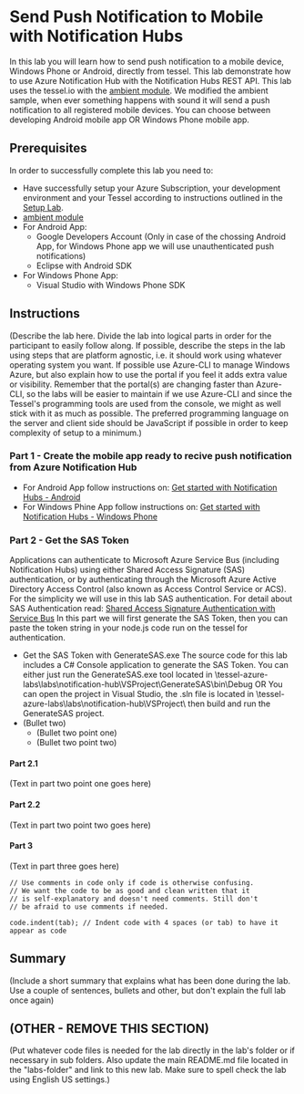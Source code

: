 Send Push Notification to Mobile with Notification Hubs
=============
In this lab you will learn how to send push notification to a mobile device, Windows Phone or Android, directly from tessel.
This lab demonstrate how to use Azure Notification Hub with the Notification Hubs REST API.
This lab uses the tessel.io with the <a href="http://start.tessel.io/modules/ambient">ambient module</a>. We modified the ambient sample, when ever something happens with sound it will send a push notification to all registered mobile devices.
You can choose between developing Android mobile app OR Windows Phone mobile app.

Prerequisites
-------------
In order to successfully complete this lab you need to:

* Have successfully setup your Azure Subscription, your development environment and your Tessel according to instructions outlined in the [Setup Lab](../_setup).
* <a href="http://start.tessel.io/modules/ambient">ambient module</a>
* For Android App:
	* Google Developers Account (Only in case of the chossing Android App, for Windows Phone app we will use 		unauthenticated push notifications)
	* Eclipse with Android SDK
* For Windows Phone App:
	* Visual Studio with Windows Phone SDK

Instructions
------------
(Describe the lab here. Divide the lab into logical parts in order for the participant to easily follow along. If possible, describe the steps in the lab using steps that are platform agnostic, i.e. it should work using whatever operating system you want. If possible use Azure-CLI to manage Windows Azure, but also explain how to use the portal if you feel it adds extra value or visibility. Remember that the portal(s) are changing faster than Azure-CLI, so the labs will be easier to maintain if we use Azure-CLI and since the Tessel's programming tools are used from the console, we might as well stick with it as much as possible. The preferred programming language on the server and client side should be JavaScript if possible in order to keep complexity of setup to a minimum.)

### Part 1 - Create the mobile app ready to recive push notification from Azure Notification Hub
* For Android App follow instructions on: <a href="http://azure.microsoft.com/en-us/documentation/articles/notification-hubs-android-get-started/">Get started with Notification Hubs - Android</a>
* For Windows Phine App follow instructions on: <a href="http://azure.microsoft.com/en-us/documentation/articles/notification-hubs-windows-phone-get-started/">Get started with Notification Hubs - Windows Phone</a>


### Part 2 - Get the SAS Token
Applications can authenticate to Microsoft Azure Service Bus (including Notification Hubs) using either Shared Access Signature (SAS) authentication, or by authenticating through the Microsoft Azure Active Directory Access Control (also known as Access Control Service or ACS).
For the simplicity we will use in this lab SAS authentication. For detail about SAS Authentication read: <a href="http://msdn.microsoft.com/en-us/library/azure/dn170477.aspx">Shared Access Signature Authentication with Service Bus</a> 
In this part we will first generate the SAS Token, then you can paste the token string in your node.js code run on the tessel for authentication.

* Get the SAS Token with GenerateSAS.exe
The source code for this lab includes a C# Console application to generate the SAS Token.
You can either just run the GenerateSAS.exe tool located in <folder-downloaded-the-labs>\tessel-azure-labs\labs\notification-hub\VSProject\GenerateSAS\bin\Debug
OR
You can open the project in Visual Studio, the .sln file is located in <folder-downloaded-the-labs>\tessel-azure-labs\labs\notification-hub\VSProject\ then build and run the GenerateSAS project.
* (Bullet two)
  * (Bullet two point one)
  * (Bullet two point two)

#### Part 2.1
(Text in part two point one goes here)

#### Part 2.2
(Text in part two point two goes here)

#### Part 3
(Text in part three goes here)

	// Use comments in code only if code is otherwise confusing.
	// We want the code to be as good and clean written that it
	// is self-explanatory and doesn't need comments. Still don't
	// be afraid to use comments if needed.

	code.indent(tab); // Indent code with 4 spaces (or tab) to have it appear as code

Summary
-------
(Include a short summary that explains what has been done during the lab. Use a couple of sentences, bullets and other, but don't explain the full lab once again)

(OTHER - REMOVE THIS SECTION)
-----------------------------
(Put whatever code files is needed for the lab directly in the lab's folder or if necessary in sub folders. Also update the main README.md file located in the "labs-folder" and link to this new lab. Make sure to spell check the lab using English US settings.)
